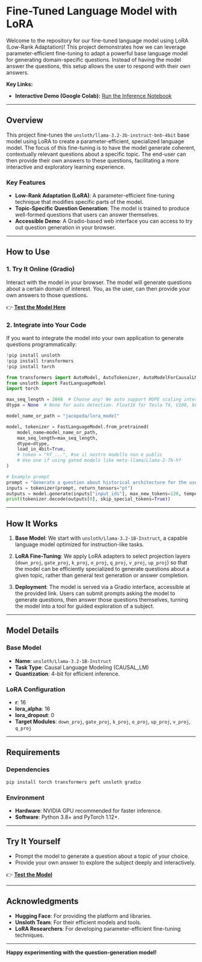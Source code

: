 # **Fine-Tuned Language Model with LoRA**

Welcome to the repository for our fine-tuned language model using LoRA (Low-Rank Adaptation)! This project demonstrates how we can leverage parameter-efficient fine-tuning to adapt a powerful base language model for generating domain-specific questions. Instead of having the model answer the questions, this setup allows the user to respond with their own answers. 

**Key Links:**
- **Interactive Demo (Google Colab):** [Run the Inference Notebook](https://colab.research.google.com/github/Grandediw/Fine-Tuned-LLM/blob/main/Gradio_inference.ipynb)

---

## **Overview**

This project fine-tunes the `unsloth/llama-3.2-3b-instruct-bnb-4bit` base model using LoRA to create a parameter-efficient, specialized language model. The focus of this fine-tuning is to have the model generate coherent, contextually relevant questions about a specific topic. The end-user can then provide their own answers to these questions, facilitating a more interactive and exploratory learning experience.

### **Key Features**
- **Low-Rank Adaptation (LoRA)**: A parameter-efficient fine-tuning technique that modifies specific parts of the model.
- **Topic-Specific Question Generation**: The model is trained to produce well-formed questions that users can answer themselves.
- **Accessible Demo**: A Gradio-based web interface you can access to try out question generation in your browser.

---

## **How to Use**

### **1. Try It Online (Gradio)**

Interact with the model in your browser. The model will generate questions about a certain domain of interest. You, as the user, can then provide your own answers to those questions.

👉 **[Test the Model Here](https://9b7c23980211fb75b3.gradio.live/)**

### **2. Integrate into Your Code**

If you want to integrate the model into your own application to generate questions programmatically:

```python
!pip install unsloth
!pip install transformers
!pip install torch

from transformers import AutoModel, AutoTokenizer, AutoModelForCausalLM
from unsloth import FastLanguageModel
import torch

max_seq_length = 2048  # Choose any! We auto support ROPE scaling internally!
dtype = None  # None for auto detection. Float16 for Tesla T4, V100, bFloat16 for Ampere+

model_name_or_path = "jacopoda/lora_model"

model, tokenizer = FastLanguageModel.from_pretrained(
    model_name=model_name_or_path,
    max_seq_length=max_seq_length,
    dtype=dtype,
    load_in_4bit=True,
    # token = "hf_...", #se il nostro modello non è public
    # Use one if using gated models like meta-llama/Llama-2-7b-hf
)

# Example prompt
prompt = "Generate a question about historical architecture for the user to answer."
inputs = tokenizer(prompt, return_tensors="pt")
outputs = model.generate(inputs["input_ids"], max_new_tokens=128, temperature=1.5)
print(tokenizer.decode(outputs[0], skip_special_tokens=True))
```

---

## **How It Works**

1. **Base Model**: 
   We start with `unsloth/Llama-3.2-1B-Instruct`, a capable language model optimized for instruction-like tasks.

2. **LoRA Fine-Tuning**: 
   We apply LoRA adapters to select projection layers (`down_proj`, `gate_proj`, `k_proj`, `o_proj`, `q_proj`, `v_proj`, `up_proj`) so that the model can be efficiently specialized to generate questions about a given topic, rather than general text generation or answer completion.

3. **Deployment**:
   The model is served via a Gradio interface, accessible at the provided link. Users can submit prompts asking the model to generate questions, then answer those questions themselves, turning the model into a tool for guided exploration of a subject.

---

## **Model Details**

### **Base Model**
- **Name**: `unsloth/Llama-3.2-1B-Instruct`
- **Task Type**: Causal Language Modeling (CAUSAL_LM)
- **Quantization**: 4-bit for efficient inference.

### **LoRA Configuration**
- **r**: 16
- **lora_alpha**: 16
- **lora_dropout**: 0
- **Target Modules**: `down_proj`, `gate_proj`, `k_proj`, `o_proj`, `up_proj`, `v_proj`, `q_proj`

---

## **Requirements**

### **Dependencies**
```bash
pip install torch transformers peft unsloth gradio
```

### **Environment**
- **Hardware**: NVIDIA GPU recommended for faster inference.
- **Software**: Python 3.8+ and PyTorch 1.12+.

---

## **Try It Yourself**
- Prompt the model to generate a question about a topic of your choice.
- Provide your own answer to explore the subject deeply and interactively.

👉 **[Test the Model](https://9b7c23980211fb75b3.gradio.live/)**

---

## **Acknowledgments**
- **Hugging Face**: For providing the platform and libraries.
- **Unsloth Team**: For their efficient models and tools.
- **LoRA Researchers**: For developing parameter-efficient fine-tuning techniques.

---

**Happy experimenting with the question-generation model!**

